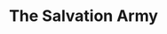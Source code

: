 ---
title: "The Salvation Army"
url: /mississauga/the-salvation-army-lakeshore-road-east/
shop: charity
---